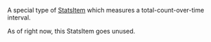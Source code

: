 A special type of [StatsItem](https://developer.roblox.com/api-reference/class/StatsItem) which measures a total-count-over-time interval.

As of right now, this StatsItem goes unused.